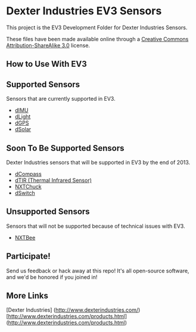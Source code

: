 Dexter Industries EV3 Sensors
=====

This project is the EV3 Development Folder for Dexter Industries Sensors.

These files have been made available online through a [Creative Commons Attribution-ShareAlike 3.0](http://creativecommons.org/licenses/by-sa/3.0/) license.

## How to Use With EV3


## Supported Sensors
Sensors that are currently supported in EV3.
* [dIMU](http://www.dexterindustries.com/dIMU.html)
* [dLight](http://www.dexterindustries.com/dLight.html)
* [dGPS](http://www.dexterindustries.com/dGPS.html)
* [dSolar](http://www.dexterindustries.com/Products-dSolar.html)

## Soon To Be Supported Sensors
Dexter Industries sensors that will be supported in EV3 by the end of 2013.
* [dCompass](http://www.dexterindustries.com/dCompass.html)
* [dTIR (Thermal Infrared Sensor)](http://www.dexterindustries.com/TIR_Sensor.html)
* [NXTChuck](http://www.dexterindustries.com/NXTChuck.html)
* [dSwitch](http://www.dexterindustries.com/Products-dSwitch.html)

## Unsupported Sensors
Sensors that will not be supported because of technical issues with EV3.
* [NXTBee](http://www.dexterindustries.com/NXTBee.html)

## Participate!
Send us feedback or hack away at this repo!  It's all open-source software, and we'd be honored if you joined in!

## More Links

[Dexter Industries] (http://www.dexterindustries.com/)
[http://www.dexterindustries.com/products.html] (http://www.dexterindustries.com/products.html)